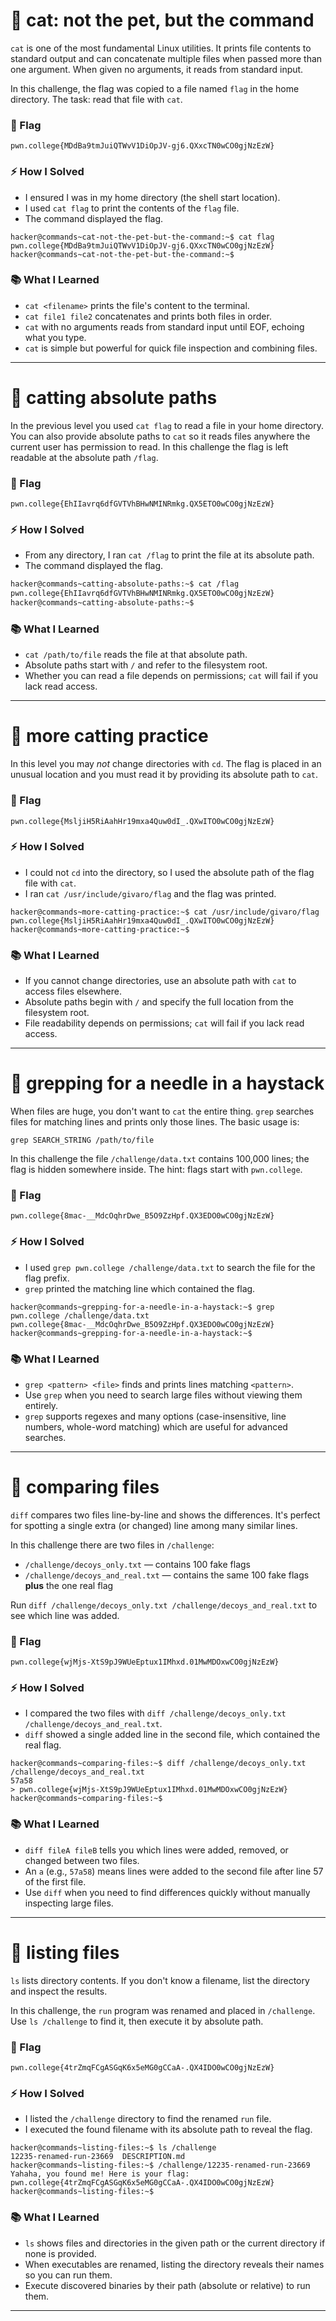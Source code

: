 # 🔹 cat: not the pet, but the command

`cat` is one of the most fundamental Linux utilities. It prints file contents to standard output and can concatenate multiple files when passed more than one argument. When given no arguments, it reads from standard input.

In this challenge, the flag was copied to a file named `flag` in the home directory. The task: read that file with `cat`.

### 🏴 Flag

`pwn.college{MDdBa9tmJuiQTWvV1DiOpJV-gj6.QXxcTN0wCO0gjNzEzW}`

### ⚡ How I Solved

* I ensured I was in my home directory (the shell start location).
* I used `cat flag` to print the contents of the `flag` file.
* The command displayed the flag.

```
hacker@commands~cat-not-the-pet-but-the-command:~$ cat flag
pwn.college{MDdBa9tmJuiQTWvV1DiOpJV-gj6.QXxcTN0wCO0gjNzEzW}
hacker@commands~cat-not-the-pet-but-the-command:~$
```

### 📚 What I Learned

* `cat <filename>` prints the file's content to the terminal.
* `cat file1 file2` concatenates and prints both files in order.
* `cat` with no arguments reads from standard input until EOF, echoing what you type.
* `cat` is simple but powerful for quick file inspection and combining files.

---
# 🔹 catting absolute paths

In the previous level you used `cat flag` to read a file in your home directory. You can also provide absolute paths to `cat` so it reads files anywhere the current user has permission to read. In this challenge the flag is left readable at the absolute path `/flag`.

### 🏴 Flag

`pwn.college{EhIIavrq6dfGVTVhBHwNMINRmkg.QX5ETO0wCO0gjNzEzW}`

### ⚡ How I Solved

* From any directory, I ran `cat /flag` to print the file at its absolute path.
* The command displayed the flag.

```bash
hacker@commands~catting-absolute-paths:~$ cat /flag
pwn.college{EhIIavrq6dfGVTVhBHwNMINRmkg.QX5ETO0wCO0gjNzEzW}
hacker@commands~catting-absolute-paths:~$
```

### 📚 What I Learned

* `cat /path/to/file` reads the file at that absolute path.
* Absolute paths start with `/` and refer to the filesystem root.
* Whether you can read a file depends on permissions; `cat` will fail if you lack read access.

---
# 🔹 more catting practice

In this level you may *not* change directories with `cd`. The flag is placed in an unusual location and you must read it by providing its absolute path to `cat`.

### 🏴 Flag

`pwn.college{MsljiH5RiAahHr19mxa4Quw0dI_.QXwITO0wCO0gjNzEzW}`

### ⚡ How I Solved

* I could not `cd` into the directory, so I used the absolute path of the flag file with `cat`.
* I ran `cat /usr/include/givaro/flag` and the flag was printed.

```
hacker@commands~more-catting-practice:~$ cat /usr/include/givaro/flag
pwn.college{MsljiH5RiAahHr19mxa4Quw0dI_.QXwITO0wCO0gjNzEzW}
hacker@commands~more-catting-practice:~$
```

### 📚 What I Learned

* If you cannot change directories, use an absolute path with `cat` to access files elsewhere.
* Absolute paths begin with `/` and specify the full location from the filesystem root.
* File readability depends on permissions; `cat` will fail if you lack read access.

---
# 🔹 grepping for a needle in a haystack

When files are huge, you don't want to `cat` the entire thing. `grep` searches files for matching lines and prints only those lines. The basic usage is:

```
grep SEARCH_STRING /path/to/file
```

In this challenge the file `/challenge/data.txt` contains 100,000 lines; the flag is hidden somewhere inside. The hint: flags start with `pwn.college`.

### 🏴 Flag

`pwn.college{8mac-__MdcOqhrDwe_B5O9ZzHpf.QX3EDO0wCO0gjNzEzW}`

### ⚡ How I Solved

* I used `grep pwn.college /challenge/data.txt` to search the file for the flag prefix.
* `grep` printed the matching line which contained the flag.

```
hacker@commands~grepping-for-a-needle-in-a-haystack:~$ grep pwn.college /challenge/data.txt
pwn.college{8mac-__MdcOqhrDwe_B5O9ZzHpf.QX3EDO0wCO0gjNzEzW}
hacker@commands~grepping-for-a-needle-in-a-haystack:~$
```

### 📚 What I Learned

* `grep <pattern> <file>` finds and prints lines matching `<pattern>`.
* Use `grep` when you need to search large files without viewing them entirely.
* `grep` supports regexes and many options (case-insensitive, line numbers, whole-word matching) which are useful for advanced searches.

---
# 🔹 comparing files

`diff` compares two files line-by-line and shows the differences. It's perfect for spotting a single extra (or changed) line among many similar lines.

In this challenge there are two files in `/challenge`:

* `/challenge/decoys_only.txt` — contains 100 fake flags
* `/challenge/decoys_and_real.txt` — contains the same 100 fake flags **plus** the one real flag

Run `diff /challenge/decoys_only.txt /challenge/decoys_and_real.txt` to see which line was added.

### 🏴 Flag

`pwn.college{wjMjs-XtS9pJ9WUeEptux1IMhxd.01MwMDOxwCO0gjNzEzW}`

### ⚡ How I Solved

* I compared the two files with `diff /challenge/decoys_only.txt /challenge/decoys_and_real.txt`.
* `diff` showed a single added line in the second file, which contained the real flag.

```
hacker@commands~comparing-files:~$ diff /challenge/decoys_only.txt /challenge/decoys_and_real.txt
57a58
> pwn.college{wjMjs-XtS9pJ9WUeEptux1IMhxd.01MwMDOxwCO0gjNzEzW}
hacker@commands~comparing-files:~$
```

### 📚 What I Learned

* `diff fileA fileB` tells you which lines were added, removed, or changed between two files.
* An `a` (e.g., `57a58`) means lines were added to the second file after line 57 of the first file.
* Use `diff` when you need to find differences quickly without manually inspecting large files.

---
# 🔹 listing files

`ls` lists directory contents. If you don't know a filename, list the directory and inspect the results.

In this challenge, the `run` program was renamed and placed in `/challenge`. Use `ls /challenge` to find it, then execute it by absolute path.

### 🏴 Flag

`pwn.college{4trZmqFCgASGqK6x5eMG0gCCaA-.QX4IDO0wCO0gjNzEzW}`

### ⚡ How I Solved

* I listed the `/challenge` directory to find the renamed `run` file.
* I executed the found filename with its absolute path to reveal the flag.

```
hacker@commands~listing-files:~$ ls /challenge
12235-renamed-run-23669  DESCRIPTION.md
hacker@commands~listing-files:~$ /challenge/12235-renamed-run-23669
Yahaha, you found me! Here is your flag:
pwn.college{4trZmqFCgASGqK6x5eMG0gCCaA-.QX4IDO0wCO0gjNzEzW}
hacker@commands~listing-files:~$
```

### 📚 What I Learned

* `ls` shows files and directories in the given path or the current directory if none is provided.
* When executables are renamed, listing the directory reveals their names so you can run them.
* Execute discovered binaries by their path (absolute or relative) to run them.

---

